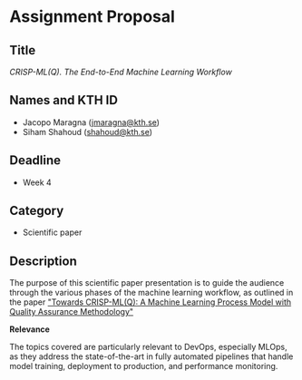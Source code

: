 # Assignment Proposal

## Title

_CRISP-ML(Q). The End-to-End Machine Learning Workflow_

## Names and KTH ID

  - Jacopo Maragna (jmaragna@kth.se)
  - Siham Shahoud (shahoud@kth.se) 

## Deadline

- Week 4

## Category

- Scientific paper

## Description

The purpose of this scientific paper presentation is to guide the audience through the various phases of the machine learning workflow, as outlined in the paper ["Towards CRISP-ML(Q): A Machine Learning Process Model with Quality Assurance Methodology"](https://www.mdpi.com/2504-4990/3/2/20)

**Relevance**

The topics covered are particularly relevant to DevOps, especially MLOps, as they address the state-of-the-art in fully automated pipelines that handle model training, deployment to production, and performance monitoring.
